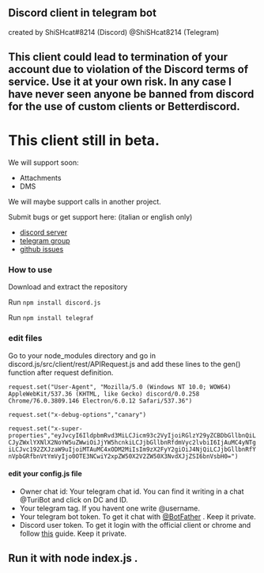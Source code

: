 ## Discord client in telegram bot
created by 
ShiSHcat#8214 (Discord)
@ShiSHcat8214 (Telegram)

## This client could lead to termination of your account due to violation of the Discord terms of service. Use it at your own risk. In any case I have never seen anyone be banned from discord for the use of custom clients or Betterdiscord.

# This client still in beta.
 We will support soon:
 - Attachments
 - DMS
 
We will maybe support calls in another project.

Submit bugs or get support here: (italian or english only)
 - [discord server](https://discord.gg/sgwm7Ax)
 - [telegram group](https://t.me/discordgram)
 - [github issues](https://github.com/discordgram/DiscordForTelegram/issues)

### How to use
Download and extract the repository

Run `npm install discord.js`

Run `npm install telegraf`
### edit files
Go to your node_modules directory and go in discord.js/src/client/rest/APIRequest.js and add these lines to the gen() function after request definition. 

`request.set("User-Agent", "Mozilla/5.0 (Windows NT 10.0; WOW64) AppleWebKit/537.36 (KHTML, like Gecko) discord/0.0.258 Chrome/76.0.3809.146 Electron/6.0.12 Safari/537.36")`

`request.set("x-debug-options","canary")`

`request.set("x-super-properties","eyJvcyI6IldpbmRvd3MiLCJicm93c2VyIjoiRGlzY29yZCBDbGllbnQiLCJyZWxlYXNlX2NoYW5uZWwiOiJjYW5hcnkiLCJjbGllbnRfdmVyc2lvbiI6IjAuMC4yNTgiLCJvc192ZXJzaW9uIjoiMTAuMC4xODM2MiIsIm9zX2FyY2giOiJ4NjQiLCJjbGllbnRfYnVpbGRfbnVtYmVyIjo0OTE3NCwiY2xpZW50X2V2ZW50X3NvdXJjZSI6bnVsbH0=")`

#### edit your config.js file
- Owner chat id: Your telegram chat id. You can find it writing in a chat @TuriBot and click on DC and ID.
- Your telegram tag. If you havent one write @username.
- Your telegram bot token. To get it chat with [@BotFather](https://t.me/BotFather) . Keep it private.
- Discord user token. To get it login with the official client or chrome and follow [this](https://discordhelp.net/discord-token) guide. Keep it private.

## Run it with node index.js .
